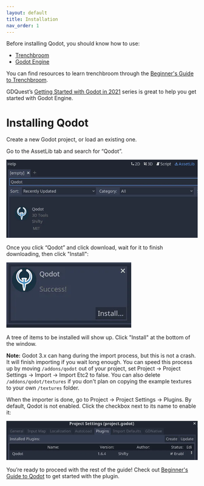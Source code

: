 ```yaml
---
layout: default
title: Installation
nav_order: 1
---
```


Before installing Qodot, you should know how to use:
- [Trenchbroom](https://trenchbroom.github.io/)
- [Godot Engine](https://godotengine.org/)

You can find resources to learn trenchbroom through the [Beginner's Guide to Trenchbroom](https://coda.io/d/Trenchbroom-Guide_d77T7fADkTg/Beginners-Guide-to-Trenchbroom_suqnS).

GDQuest’s [Getting Started with Godot in 2021](https://www.gdquest.com/tutorial/godot/learning-paths/getting-started-in-2021/chapter/1.getting-started/) series is great to help you get started with Godot Engine.

# Installing Qodot
Create a new Godot project, or load an existing one.

Go to the AssetLib tab and search for “Qodot”.

![](../images/install-assetlib.png)

Once you click “Qodot” and click download, wait for it to finish downloading, then click "Install":

![](../images/install-plugin.png)

A tree of items to be installed will show up. Click "Install" at the bottom of the window.

**Note:** Godot 3.x can hang during the import process, but this is not a crash. It will finish importing if you wait long enough. You can speed this process up by moving `/addons/qodot` out of your project, set Project -> Project Settings -> Import -> Import Etc2 to false. You can also delete `/addons/qodot/textures` if you don't plan on copying the example textures to your own `/textures` folder.

When the importer is done, go to Project → Project Settings -> Plugins. By default, Qodot is not enabled. Click the checkbox next to its name to enable it:

![](../images/install-plugin-enable.png)

You’re ready to proceed with the rest of the guide! Check out [Beginner's Guide to Qodot](beginner's-guide-to-qodot) to get started with the plugin.